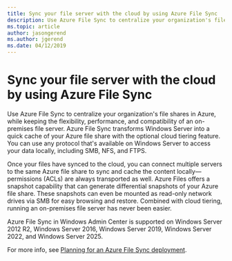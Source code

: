 ```yaml
---
title: Sync your file server with the cloud by using Azure File Sync
description: Use Azure File Sync to centralize your organization's file shares in Azure, while keeping the flexibility, performance, and compatibility of an on-premises file server. Azure File Sync transforms Windows Server into a quick cache of your Azure file share with the optional cloud tiering feature.
ms.topic: article
author: jasongerend
ms.author: jgerend
ms.date: 04/12/2019
---
```

# Sync your file server with the cloud by using Azure File Sync

Use Azure File Sync to centralize your organization's file shares in Azure, while keeping the flexibility, performance, and compatibility of an on-premises file server. Azure File Sync transforms Windows Server into a quick cache of your Azure file share with the optional cloud tiering feature. You can use any protocol that's available on Windows Server to access your data locally, including SMB, NFS, and FTPS.

Once your files have synced to the cloud, you can connect multiple servers to the same Azure file share to sync and cache the content locally—permissions (ACLs) are always transported as well. Azure Files offers a snapshot capability that can generate differential snapshots of your Azure file share. These snapshots can even be mounted as read-only network drives via SMB for easy browsing and restore. Combined with cloud tiering, running an on-premises file server has never been easier.

Azure File Sync in Windows Admin Center is supported on Windows Server 2012 R2, Windows Server 2016, Windows Server 2019, Windows Server 2022, and Windows Server 2025.

For more info, see [Planning for an Azure File Sync deployment](/azure/storage/files/storage-sync-files-planning).
